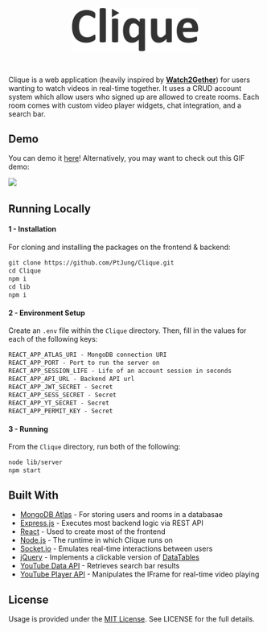 <p align="center">
    <img src="readme-demo/readme-demo-brand.png" width="50%">
</p>
<br />

Clique is a web application (heavily inspired by <b>[Watch2Gether](https://www.watch2gether.com/)</b>) for users wanting to watch videos in real-time together. It uses a CRUD account system which allow users who signed up are allowed to create rooms. Each room comes with custom video player widgets, chat integration, and a search bar.

## Demo
You can demo it [here](https://cliquepj.herokuapp.com/)! Alternatively, you may want to check out this GIF demo:

![](readme-demo/readme-demo-animated.gif)


## Running Locally

#### 1 - Installation
For cloning and installing the packages on the frontend & backend:
```
git clone https://github.com/PtJung/Clique.git
cd Clique
npm i
cd lib
npm i
```

#### 2 - Environment Setup
Create an `.env` file within the `Clique` directory. Then, fill in the values for each of the following keys:
```
REACT_APP_ATLAS_URI - MongoDB connection URI
REACT_APP_PORT - Port to run the server on
REACT_APP_SESSION_LIFE - Life of an account session in seconds
REACT_APP_API_URL - Backend API url
REACT_APP_JWT_SECRET - Secret
REACT_APP_SESS_SECRET - Secret
REACT_APP_YT_SECRET - Secret
REACT_APP_PERMIT_KEY - Secret
```

#### 3 - Running
From the `Clique` directory, run both of the following:
```
node lib/server
npm start
```

## Built With

* [MongoDB Atlas](https://www.mongodb.com/cloud/atlas) - For storing users and rooms in a databasae
* [Express.js](https://expressjs.com/) - Executes most backend logic via REST API
* [React](https://reactjs.org/) - Used to create most of the frontend
* [Node.js](https://nodejs.org/) - The runtime in which Clique runs on
* [Socket.io](https://socket.io/) - Emulates real-time interactions between users
* [jQuery](https://jquery.com/) - Implements a clickable version of [DataTables](https://datatables.net/)
* [YouTube Data API](https://developers.google.com/youtube/v3) - Retrieves search bar results
* [YouTube Player API](https://developers.google.com/youtube/iframe_api_reference) - Manipulates the IFrame for real-time video playing

## License
Usage is provided under the [MIT License](http://opensource.org/licenses/mit-license.php). See LICENSE for the full details.

